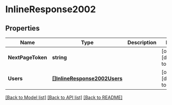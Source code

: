 # InlineResponse2002

## Properties
Name | Type | Description | Notes
------------ | ------------- | ------------- | -------------
**NextPageToken** | **string** |  | [optional] [default to null]
**Users** | [**[]InlineResponse2002Users**](inline_response_200_2_users.md) |  | [optional] [default to null]

[[Back to Model list]](../README.md#documentation-for-models) [[Back to API list]](../README.md#documentation-for-api-endpoints) [[Back to README]](../README.md)

